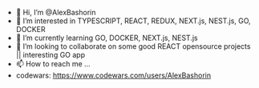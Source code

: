 - 👋 Hi, I’m @AlexBashorin
- 👀 I’m interested in TYPESCRIPT, REACT, REDUX, NEXT.js, NEST.js, GO, DOCKER
- 🌱 I’m currently learning GO, DOCKER, NEXT.js, NEST.js
- 💞️ I’m looking to collaborate on some good REACT opensource projects || interesting GO app
- 📫 How to reach me ...
- codewars: https://www.codewars.com/users/AlexBashorin

<!---
AlexBashorin/AlexBashorin is a ✨ special ✨ repository because its `README.md` (this file) appears on your GitHub profile.
You can click the Preview link to take a look at your changes.
--->
